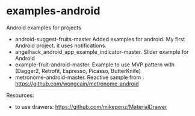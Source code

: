 # examples-android
Android examples for projects

- android-suggest-fruits-master	Added examples for android. My first Android project. it uses notifications.
- angelhack_android_app_example_indicator-master. Slider example for Android
- example-fruit-android-master. Example to use MVP pattern with (Dagger2, Retrofit, Espresso, Picasso, ButterKnife)
- metronome-android-master. Reactive sample from : https://github.com/wongcain/metronome-android

Resources:
 - to use drawers: https://github.com/mikepenz/MaterialDrawer
